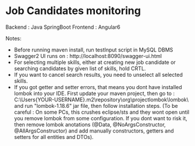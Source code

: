 # Job Candidates monitoring

Backend : Java SpringBoot
Frontend : Angular6

Notes:

- Before running maven install, run testInput script in MySQL DBMS
- Swagger2 UI runs on : http://localhost:8090/swagger-ui.html
- For selecting multiple skills, either at creating new job candidate or searching candidates by given list of skills, hold CRTL.
- If you want to cancel search results, you need to unselect all selected skills.
- If you got getter and setter errors, that means you dont have installed lombok into your IDE.
First update your maven project, then go to : C:\Users\{YOUR-USERNAME}\.m2\repository\org\projectlombok\lombok\ and run "lombok-1.18.6" jar file, then follow installation steps.
(To be careful : On some PCs, this crushes eclipse/sts and they wont open until you remove lombok from some configuration. If you dont want to risk it, then remove
lombok anotations (@Data, @NoArgsConstructor, @AllArgsConstructor) and add manually constructors, getters and setters for all entities and DTOs).


